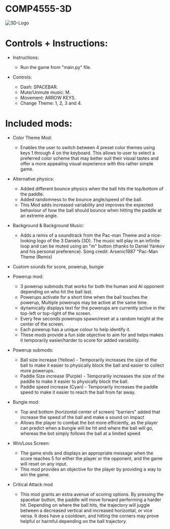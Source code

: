 # COMP4555-3D

![3D-Logo](https://user-images.githubusercontent.com/55112870/191079274-bb6823fe-5bff-41f3-9614-7973b5fea4aa.jpg)

# Controls + Instructions:

- Instructions:
    - Run the game from "main.py" file.

- Controls:
    - Dash: SPACEBAR.
    - Mute/Unmute music: M.
    - Movement: ARROW KEYS.
    - Change Theme: 1, 2, 3 and 4.

# Included mods:

- Color Theme Mod:
	- Enables the user to switch between 4 preset color themes using keys 1 through 4 on the keyboard. This allows to user to select a preferred color scheme that 		 may better suit their visual tastes and offer a more appealing visual experience with this rather simple game.
    
- Alternative physics:
    - Added different bounce physics when the ball hits the top/bottom of the paddle.
    - Added randomness to the bounce angle/speed of the ball.
    - This Mod adds increased variability and improves the expected behaviour of how the ball should bounce when hitting the paddle at an extreme angle.
    
- Background & Background Music: 
	- Adds a remix of a soundtrack from the Pac-man Theme and a nice-looking logo of the 3 Daniels (3D). The music will play in an infinite loop and can be 	muted using an "m" button (thanks to Daniel Yankov and his personal preference).
	Song credit: Arsenic1987 "Pac-Man Theme (Remix)
- Custom sounds for score, powerup, bungie   
- Powerup mod: 
    - 3 powerup submods that works for both the human and AI opponent depending on who hit the ball last. 
    - Powerups activate for a short time when the ball touches the powerup, Multiple powerups may be active at the same time.
    - dynamically displays text for the powerups are currently active in the top-left or top-right of the screen.
    - Every few seconds powerups spawn/reset at a random height at the center of the screen.
    - Each powerup has a unique colour to help identify it.
    - These mods provide a fun side objective to aim for and helps makes it temporarily easier/harder to score for added variability.
- Powerup submods:
	- Ball size increase (Yellow) - Temporarily increases the size of the ball to make it easier to physically block the ball and easier to collect more powerups.
	- Paddle Size increase (Purple) - Temporarily increases the size of the paddle to make it easier to physically block the ball.
	- Paddle speed increase (Cyan) - Temporarily increases the paddle speed to make it easier to reach the ball from far away.
- Bungie mod:
    - Top and bottom (horizontal center of screen) "barriers" added that increase the speed of the ball and make a sound on impact
    - Allows the player to combat the bot more efficiently, as the player can predict when a bungie will be hit and where the ball will go, whereas the bot simply follows the ball at a limited speed
- Win/Loss Screen:
    - The game ends and displays an appropriate message when the score reaches 5 for either the player or the opponent, and the game will reset on any input.
    - This mod provides an objective for the player by providing a way to win the game.
-  Critical Attack mod 
    - This mod grants an extra avenue of scoring options. By pressing the spacebar button, the paddle will move forward performing a harder hit. Depending on where the ball hits, the trajectory will juggle between a decreased vertical and increased horizontal, or vice versa. It does have a cooldown, and hitting the corners may prove helpful or harmful depending on the ball trajectory. 

